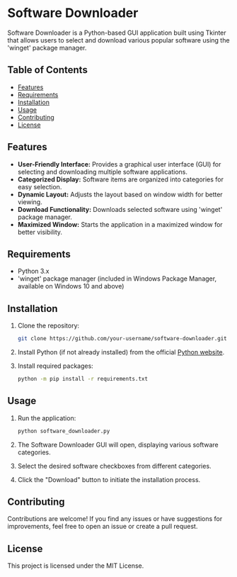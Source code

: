 # Software Downloader

Software Downloader is a Python-based GUI application built using Tkinter that allows users to select and download various popular software using the 'winget' package manager.

## Table of Contents

- [Features](#features)
- [Requirements](#requirements)
- [Installation](#installation)
- [Usage](#usage)
- [Contributing](#contributing)
- [License](#license)

## Features

- **User-Friendly Interface:** Provides a graphical user interface (GUI) for selecting and downloading multiple software applications.
- **Categorized Display:** Software items are organized into categories for easy selection.
- **Dynamic Layout:** Adjusts the layout based on window width for better viewing.
- **Download Functionality:** Downloads selected software using 'winget' package manager.
- **Maximized Window:** Starts the application in a maximized window for better visibility.

## Requirements

- Python 3.x
- 'winget' package manager (included in Windows Package Manager, available on Windows 10 and above)

## Installation

1. Clone the repository:

   ```bash
   git clone https://github.com/your-username/software-downloader.git

2. Install Python (if not already installed) from the official [Python website](https://www.python.org/).

3. Install required packages:
   ```bash
   python -m pip install -r requirements.txt

## Usage

1. Run the application:

   ```bash
   python software_downloader.py

2. The Software Downloader GUI will open, displaying various software categories.
3. Select the desired software checkboxes from different categories.
4. Click the "Download" button to initiate the installation process.

## Contributing

Contributions are welcome! If you find any issues or have suggestions for improvements, feel free to open an issue or create a pull request.

## License

This project is licensed under the MIT License.
